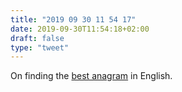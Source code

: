 ```yaml
---
title: "2019 09 30 11 54 17"
date: 2019-09-30T11:54:18+02:00
draft: false
type: "tweet"
---
```

On finding the [best anagram](https://blog.plover.com/lang/anagram-scoring.html) in English.
